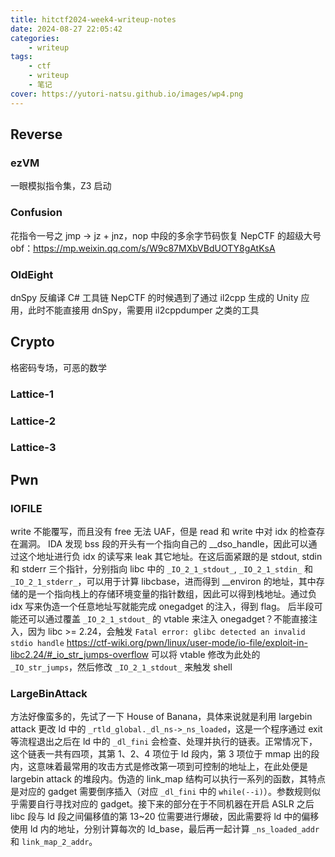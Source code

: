 ```yaml
---
title: hitctf2024-week4-writeup-notes
date: 2024-08-27 22:05:42
categories:
    - writeup
tags:
    - ctf
    - writeup
    - 笔记
cover: https://yutori-natsu.github.io/images/wp4.png
---
```


## Reverse

### ezVM

一眼模拟指令集，Z3 启动

### Confusion

花指令一号之 jmp -> jz + jnz，nop 中段的多余字节码恢复
NepCTF 的超级大号 obf：https://mp.weixin.qq.com/s/W9c87MXbVBdUOTY8gAtKsA

### OldEight

dnSpy 反编译 C# 工具链
NepCTF 的时候遇到了通过 il2cpp 生成的 Unity 应用，此时不能直接用 dnSpy，需要用 il2cppdumper 之类的工具

## Crypto

格密码专场，可恶的数学

### Lattice-1

### Lattice-2

### Lattice-3

## Pwn

### IOFILE

write 不能覆写，而且没有 free 无法 UAF，但是 read 和 write 中对 idx 的检查存在漏洞。
IDA 发现 bss 段的开头有一个指向自己的 __dso_handle，因此可以通过这个地址进行负 idx 的读写来 leak 其它地址。在这后面紧跟的是 stdout, stdin 和 stderr 三个指针，分别指向 libc 中的 `_IO_2_1_stdout_`, `_IO_2_1_stdin_` 和 `_IO_2_1_stderr_`，可以用于计算 libcbase，进而得到 __environ 的地址，其中存储的是一个指向栈上的存储环境变量的指针数组，因此可以得到栈地址。通过负 idx 写来伪造一个任意地址写就能完成 onegadget 的注入，得到 flag。
后半段可能还可以通过覆盖 `_IO_2_1_stdout_` 的 vtable 来注入 onegadget？不能直接注入，因为 libc >= 2.24，会触发 `Fatal error: glibc detected an invalid stdio handle`
https://ctf-wiki.org/pwn/linux/user-mode/io-file/exploit-in-libc2.24/#_io_str_jumps-overflow
可以将 vtable 修改为此处的 `_IO_str_jumps`，然后修改 `_IO_2_1_stdout_` 来触发 shell

### LargeBinAttack

方法好像蛮多的，先试了一下 House of Banana，具体来说就是利用 largebin attack 更改 ld 中的 `_rtld_global._dl_ns->_ns_loaded`，这是一个程序通过 exit 等流程退出之后在 ld 中的 `_dl_fini` 会检查、处理并执行的链表。正常情况下，这个链表一共有四项，其第 1、2、4 项位于 ld 段内，第 3 项位于 mmap 出的段内，这意味着最常用的攻击方式是修改第一项到可控制的地址上，在此处便是 largebin attack 的堆段内。伪造的 link_map 结构可以执行一系列的函数，其特点是对应的 gadget 需要倒序插入（对应 `_dl_fini` 中的 `while(--i)`）。参数规则似乎需要自行寻找对应的 gadget。接下来的部分在于不同机器在开启 ASLR 之后 libc 段与 ld 段之间偏移值的第 13~20 位需要进行爆破，因此需要将 ld 中的偏移使用 ld 内的地址，分别计算每次的 ld_base，最后再一起计算 `_ns_loaded_addr` 和 `link_map_2_addr`。
